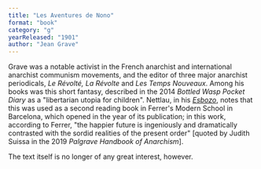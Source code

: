 ```yaml
---
title: "Les Aventures de Nono"
format: "book"
category: "g"
yearReleased: "1901"
author: "Jean Grave"
---
```

Grave was a notable activist in the French anarchist and international anarchist communism movements, and the editor of three major anarchist periodicals, _Le Révolté, La Révolte_ and _Les Temps Nouveaux_. Among his books was this short fantasy, described in the 2014 _Bottled Wasp Pocket Diary_ as a "libertarian utopia for children". Nettlau, in his [_Esbozo_](https://materialesfopep.files.wordpress.com/2015/05/max-nettlau-esbozo-de-historia-de-las-utopc3adas.pdf), notes that this was used as a second reading book in Ferrer's Modern School in Barcelona, which opened in the year of its publication; in this work, according to Ferrer, "the happier future is ingeniously and dramatically contrasted with the sordid realities of the present order" [quoted by Judith Suissa in the 2019 _Palgrave Handbook of Anarchism_].

The text itself is no longer of any great interest, however.
